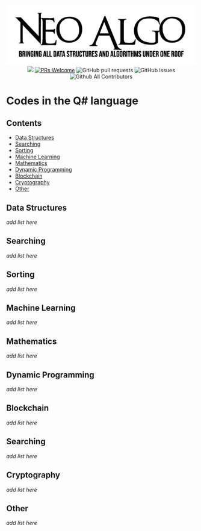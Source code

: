 <p align="center">
    <img src="img/neo_algo.png"><br>
    <img src="https://img.shields.io/github/license/tesseractcoding/neoalgo?style=flat">
    <a href="http://makeapullrequest.com" target="_blank"><img src="https://img.shields.io/badge/PRs-welcome-brightgreen.svg?style=flat" alt="PRs Welcome"></a>
    <img alt="GitHub pull requests" src="https://img.shields.io/github/issues-pr/tesseractcoding/neoalgo">
    <img alt="GitHub issues" src="https://img.shields.io/github/issues/tesseractcoding/neoalgo">
    <img alt="Github All Contributors" src="https://img.shields.io/github/all-contributors/tesseractcoding/neoalgo">
</p>

# Codes in the Q# language

## Contents

- [Data Structures](#data-structures)
- [Searching](#searching)
- [Sorting](#sorting)
- [Machine Learning](#machine-learning)
- [Mathematics](#mathematics)
- [Dynamic Programming](#dynamic-programming)
- [Blockchain](#blockchain)
- [Cryptography](#cryptography)
- [Other](#other)

## Data Structures

_add list here_

## Searching

_add list here_

## Sorting

_add list here_

## Machine Learning

_add list here_

## Mathematics

_add list here_

## Dynamic Programming

_add list here_

## Blockchain

_add list here_

## Searching

_add list here_

## Cryptography

_add list here_

## Other

_add list here_
